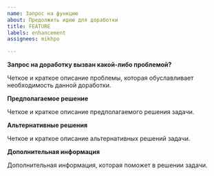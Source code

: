 ```yaml
---
name: Запрос на функцию
about: Предолжить идею для доработки
title: FEATURE
labels: enhancement
assignees: mikhpo

---
```


**Запрос на доработку вызван какой-либо проблемой?**

Четкое и краткое описание проблемы, которая обуславливает необходимость данной доработки.

**Предполагаемое решение**

Четкое и краткое описание предполагаемого решения задачи.

**Альтернативные решения**

Четкое и краткое описание альтернативных решений задачи.

**Дополнительная информация**

Дополнительная информация, которая поможет в решении задачи.
